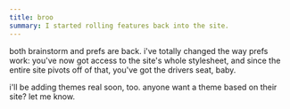 ```yaml
---
title: broo
summary: I started rolling features back into the site.
---
```


both brainstorm and prefs are back. i've totally changed the way prefs work: you've now got access to the site's whole stylesheet, and since the entire site pivots off of that, you've got the drivers seat, baby.

i'll be adding themes real soon, too. anyone want a theme based on their site? let me know.